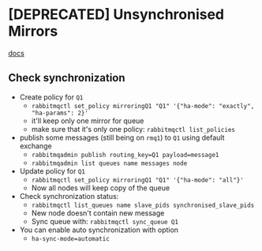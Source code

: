 # [DEPRECATED] Unsynchronised Mirrors
[docs](https://www.rabbitmq.com/ha.html#unsynchronised-mirrors)

## Check synchronization
* Create policy for `Q1`
    * `rabbitmqctl set_policy mirroringQ1 "Q1" '{"ha-mode": "exactly", "ha-params": 2}'`
    * it'll keep only one mirror for queue
    * make sure that it's only one policy: `rabbitmqctl list_policies`
* publish some messages (still being on `rmq1`) to `Q1` using default exchange
    * `rabbitmqadmin publish routing_key=Q1 payload=message1`
    * `rabbitmqadmin list queues name messages node`
* Update policy for `Q1`
    * `rabbitmqctl set_policy mirroringQ1 "Q1" '{"ha-mode": "all"}'`
    * Now all nodes will keep copy of the queue
* Check synchronization status:
    * `rabbitmqctl list_queues name slave_pids synchronised_slave_pids`
    * New node doesn't contain new message
    * Sync queue with: `rabbitmqctl sync_queue Q1`
* You can enable auto synchronization with option
    * `ha-sync-mode=automatic`
